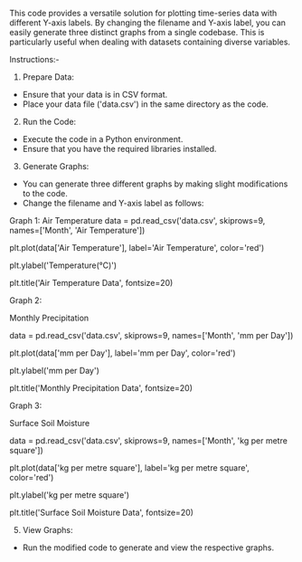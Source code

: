 This code provides a versatile solution for plotting time-series data with different Y-axis labels. By changing the filename and Y-axis label, you can easily generate three distinct graphs from a single codebase. This is particularly useful when dealing with datasets containing diverse variables.

Instructions:-


1. Prepare Data:
- Ensure that your data is in CSV format.
- Place your data file ('data.csv') in the same directory as the code.


2. Run the Code:
- Execute the code in a Python environment.
- Ensure that you have the required libraries installed.

3. Generate Graphs:
- You can generate three different graphs by making slight modifications to the code.
- Change the filename and Y-axis label as follows:





Graph 1: Air Temperature
data = pd.read_csv('data.csv', skiprows=9, names=['Month', 'Air Temperature'])

plt.plot(data['Air Temperature'], label='Air Temperature', color='red')

plt.ylabel('Temperature(°C)')

plt.title('Air Temperature Data', fontsize=20)





Graph 2:

Monthly Precipitation

data = pd.read_csv('data.csv', skiprows=9, names=['Month', 'mm per Day'])

plt.plot(data['mm per Day'], label='mm per Day', color='red')

plt.ylabel('mm per Day')

plt.title('Monthly Precipitation Data', fontsize=20)





Graph 3:

Surface Soil Moisture

data = pd.read_csv('data.csv', skiprows=9, names=['Month', 'kg per metre square'])

plt.plot(data['kg per metre square'], label='kg per metre square', color='red')

plt.ylabel('kg per metre square')

plt.title('Surface Soil Moisture Data', fontsize=20)

5. View Graphs:
- Run the modified code to generate and view the respective graphs.
